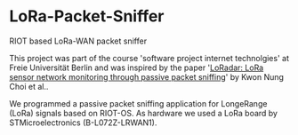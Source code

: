 # LoRa-Packet-Sniffer
RIOT based LoRa-WAN packet sniffer

This project was part of the course 'software project internet technolgies' at Freie Universität Berlin and was inspired by the paper '[LoRadar: LoRa sensor network monitoring through passive packet sniffing](https://dl.acm.org/doi/10.1145/3431832.3431835)' by Kwon Nung Choi et al..

We programmed a passive packet sniffing application for LongeRange (LoRa) signals based on RIOT-OS. As hardware we used a LoRa board by STMicroelectronics (B-L072Z-LRWAN1).
